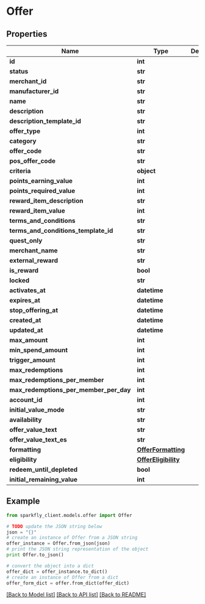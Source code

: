 # Offer


## Properties
Name | Type | Description | Notes
------------ | ------------- | ------------- | -------------
**id** | **int** |  | [optional] 
**status** | **str** |  | [optional] 
**merchant_id** | **str** |  | [optional] 
**manufacturer_id** | **str** |  | [optional] 
**name** | **str** |  | [optional] 
**description** | **str** |  | [optional] 
**description_template_id** | **str** |  | [optional] 
**offer_type** | **int** |  | [optional] 
**category** | **str** |  | [optional] 
**offer_code** | **str** |  | [optional] 
**pos_offer_code** | **str** |  | [optional] 
**criteria** | **object** |  | [optional] 
**points_earning_value** | **int** |  | [optional] 
**points_required_value** | **int** |  | [optional] 
**reward_item_description** | **str** |  | [optional] 
**reward_item_value** | **int** |  | [optional] 
**terms_and_conditions** | **str** |  | [optional] 
**terms_and_conditions_template_id** | **str** |  | [optional] 
**quest_only** | **str** |  | [optional] 
**merchant_name** | **str** |  | [optional] 
**external_reward** | **str** |  | [optional] 
**is_reward** | **bool** |  | [optional] 
**locked** | **str** |  | [optional] 
**activates_at** | **datetime** |  | [optional] 
**expires_at** | **datetime** |  | [optional] 
**stop_offering_at** | **datetime** |  | [optional] 
**created_at** | **datetime** |  | [optional] 
**updated_at** | **datetime** |  | [optional] 
**max_amount** | **int** |  | [optional] 
**min_spend_amount** | **int** |  | [optional] 
**trigger_amount** | **int** |  | [optional] 
**max_redemptions** | **int** |  | [optional] 
**max_redemptions_per_member** | **int** |  | [optional] 
**max_redemptions_per_member_per_day** | **int** |  | [optional] 
**account_id** | **int** |  | [optional] 
**initial_value_mode** | **str** |  | [optional] 
**availability** | **str** |  | [optional] 
**offer_value_text** | **str** |  | [optional] 
**offer_value_text_es** | **str** |  | [optional] 
**formatting** | [**OfferFormatting**](OfferFormatting.md) |  | [optional] 
**eligibility** | [**OfferEligibility**](OfferEligibility.md) |  | [optional] 
**redeem_until_depleted** | **bool** |  | [optional] 
**initial_remaining_value** | **int** |  | [optional] 

## Example

```python
from sparkfly_client.models.offer import Offer

# TODO update the JSON string below
json = "{}"
# create an instance of Offer from a JSON string
offer_instance = Offer.from_json(json)
# print the JSON string representation of the object
print Offer.to_json()

# convert the object into a dict
offer_dict = offer_instance.to_dict()
# create an instance of Offer from a dict
offer_form_dict = offer.from_dict(offer_dict)
```
[[Back to Model list]](../README.md#documentation-for-models) [[Back to API list]](../README.md#documentation-for-api-endpoints) [[Back to README]](../README.md)


